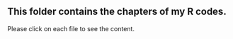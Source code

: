 ## This folder contains the chapters of my R codes. 

Please click on each file to see the content.
